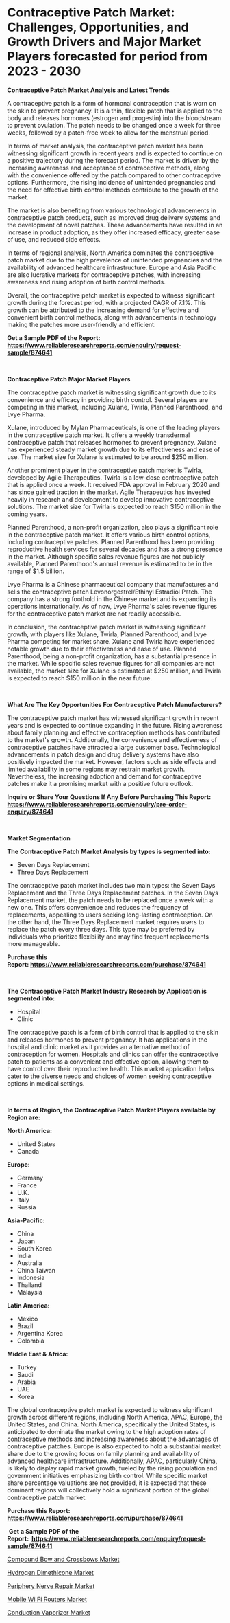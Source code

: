 <p><h1>Contraceptive Patch Market: Challenges, Opportunities, and Growth Drivers and Major Market Players forecasted for period from 2023 - 2030</h1></p><p><strong>Contraceptive Patch Market Analysis and Latest Trends</strong></p>
<p><p>A contraceptive patch is a form of hormonal contraception that is worn on the skin to prevent pregnancy. It is a thin, flexible patch that is applied to the body and releases hormones (estrogen and progestin) into the bloodstream to prevent ovulation. The patch needs to be changed once a week for three weeks, followed by a patch-free week to allow for the menstrual period.</p><p>In terms of market analysis, the contraceptive patch market has been witnessing significant growth in recent years and is expected to continue on a positive trajectory during the forecast period. The market is driven by the increasing awareness and acceptance of contraceptive methods, along with the convenience offered by the patch compared to other contraceptive options. Furthermore, the rising incidence of unintended pregnancies and the need for effective birth control methods contribute to the growth of the market.</p><p>The market is also benefiting from various technological advancements in contraceptive patch products, such as improved drug delivery systems and the development of novel patches. These advancements have resulted in an increase in product adoption, as they offer increased efficacy, greater ease of use, and reduced side effects.</p><p>In terms of regional analysis, North America dominates the contraceptive patch market due to the high prevalence of unintended pregnancies and the availability of advanced healthcare infrastructure. Europe and Asia Pacific are also lucrative markets for contraceptive patches, with increasing awareness and rising adoption of birth control methods.</p><p>Overall, the contraceptive patch market is expected to witness significant growth during the forecast period, with a projected CAGR of 7.1%. This growth can be attributed to the increasing demand for effective and convenient birth control methods, along with advancements in technology making the patches more user-friendly and efficient.</p></p>
<p><strong>Get a Sample PDF of the Report:&nbsp; <a href="https://www.reliableresearchreports.com/enquiry/request-sample/874641">https://www.reliableresearchreports.com/enquiry/request-sample/874641</a></strong></p>
<p>&nbsp;</p>
<p><strong>Contraceptive Patch Major Market Players</strong></p>
<p><p>The contraceptive patch market is witnessing significant growth due to its convenience and efficacy in providing birth control. Several players are competing in this market, including Xulane, Twirla, Planned Parenthood, and Lvye Pharma. </p><p>Xulane, introduced by Mylan Pharmaceuticals, is one of the leading players in the contraceptive patch market. It offers a weekly transdermal contraceptive patch that releases hormones to prevent pregnancy. Xulane has experienced steady market growth due to its effectiveness and ease of use. The market size for Xulane is estimated to be around $250 million.</p><p>Another prominent player in the contraceptive patch market is Twirla, developed by Agile Therapeutics. Twirla is a low-dose contraceptive patch that is applied once a week. It received FDA approval in February 2020 and has since gained traction in the market. Agile Therapeutics has invested heavily in research and development to develop innovative contraceptive solutions. The market size for Twirla is expected to reach $150 million in the coming years.</p><p>Planned Parenthood, a non-profit organization, also plays a significant role in the contraceptive patch market. It offers various birth control options, including contraceptive patches. Planned Parenthood has been providing reproductive health services for several decades and has a strong presence in the market. Although specific sales revenue figures are not publicly available, Planned Parenthood's annual revenue is estimated to be in the range of $1.5 billion.</p><p>Lvye Pharma is a Chinese pharmaceutical company that manufactures and sells the contraceptive patch Levonorgestrel/Ethinyl Estradiol Patch. The company has a strong foothold in the Chinese market and is expanding its operations internationally. As of now, Lvye Pharma's sales revenue figures for the contraceptive patch market are not readily accessible.</p><p>In conclusion, the contraceptive patch market is witnessing significant growth, with players like Xulane, Twirla, Planned Parenthood, and Lvye Pharma competing for market share. Xulane and Twirla have experienced notable growth due to their effectiveness and ease of use. Planned Parenthood, being a non-profit organization, has a substantial presence in the market. While specific sales revenue figures for all companies are not available, the market size for Xulane is estimated at $250 million, and Twirla is expected to reach $150 million in the near future.</p></p>
<p>&nbsp;</p>
<p><strong>What Are The Key Opportunities For Contraceptive Patch Manufacturers?</strong></p>
<p><p>The contraceptive patch market has witnessed significant growth in recent years and is expected to continue expanding in the future. Rising awareness about family planning and effective contraception methods has contributed to the market's growth. Additionally, the convenience and effectiveness of contraceptive patches have attracted a large customer base. Technological advancements in patch design and drug delivery systems have also positively impacted the market. However, factors such as side effects and limited availability in some regions may restrain market growth. Nevertheless, the increasing adoption and demand for contraceptive patches make it a promising market with a positive future outlook.</p></p>
<p><strong>Inquire or Share Your Questions If Any Before Purchasing This Report: <a href="https://www.reliableresearchreports.com/enquiry/pre-order-enquiry/874641">https://www.reliableresearchreports.com/enquiry/pre-order-enquiry/874641</a></strong></p>
<p>&nbsp;</p>
<p><strong>Market Segmentation</strong></p>
<p><strong>The Contraceptive Patch Market Analysis by types is segmented into:</strong></p>
<p><ul><li>Seven Days Replacement</li><li>Three Days Replacement</li></ul></p>
<p><p>The contraceptive patch market includes two main types: the Seven Days Replacement and the Three Days Replacement patches. In the Seven Days Replacement market, the patch needs to be replaced once a week with a new one. This offers convenience and reduces the frequency of replacements, appealing to users seeking long-lasting contraception. On the other hand, the Three Days Replacement market requires users to replace the patch every three days. This type may be preferred by individuals who prioritize flexibility and may find frequent replacements more manageable.</p></p>
<p><strong>Purchase this Report:&nbsp;<a href="https://www.reliableresearchreports.com/purchase/874641">https://www.reliableresearchreports.com/purchase/874641</a></strong></p>
<p>&nbsp;</p>
<p><strong>The Contraceptive Patch Market Industry Research by Application is segmented into:</strong></p>
<p><ul><li>Hospital</li><li>Clinic</li></ul></p>
<p><p>The contraceptive patch is a form of birth control that is applied to the skin and releases hormones to prevent pregnancy. It has applications in the hospital and clinic market as it provides an alternative method of contraception for women. Hospitals and clinics can offer the contraceptive patch to patients as a convenient and effective option, allowing them to have control over their reproductive health. This market application helps cater to the diverse needs and choices of women seeking contraceptive options in medical settings.</p></p>
<p>&nbsp;</p>
<p><strong>In terms of Region, the Contraceptive Patch Market Players available by Region are:</strong></p>
<p>
    <p> <strong> North America: </strong>
        <ul>
            <li>United States</li>
            <li>Canada</li>
        </ul>
        </p> 
    <p> <strong> Europe: </strong>
        <ul>
            <li>Germany</li>
            <li>France</li>
            <li>U.K.</li>
            <li>Italy</li>
            <li>Russia</li>
        </ul>
        </p> 
    <p> <strong> Asia-Pacific: </strong>
        <ul>
            <li>China</li>
            <li>Japan</li>
            <li>South Korea</li>
            <li>India</li>
            <li>Australia</li>
            <li>China Taiwan</li>
            <li>Indonesia</li>
            <li>Thailand</li>
            <li>Malaysia</li>
        </ul>
        </p> 
    <p> <strong> Latin America: </strong>
        <ul>
            <li>Mexico</li>
            <li>Brazil</li>
            <li>Argentina Korea</li>
            <li>Colombia</li>
        </ul>
        </p> 
    <p> <strong> Middle East & Africa: </strong>
        <ul>
            <li>Turkey</li>
            <li>Saudi</li>
            <li>Arabia</li>
            <li>UAE</li>
            <li>Korea</li>
        </ul>
    </p>
    </p>
<p><p>The global contraceptive patch market is expected to witness significant growth across different regions, including North America, APAC, Europe, the United States, and China. North America, specifically the United States, is anticipated to dominate the market owing to the high adoption rates of contraceptive methods and increasing awareness about the advantages of contraceptive patches. Europe is also expected to hold a substantial market share due to the growing focus on family planning and availability of advanced healthcare infrastructure. Additionally, APAC, particularly China, is likely to display rapid market growth, fueled by the rising population and government initiatives emphasizing birth control. While specific market share percentage valuations are not provided, it is expected that these dominant regions will collectively hold a significant portion of the global contraceptive patch market.</p></p>
<p><strong>Purchase this Report: <a href="https://www.reliableresearchreports.com/purchase/874641">https://www.reliableresearchreports.com/purchase/874641</a></strong></p>
<p>&nbsp;<strong>Get a Sample PDF of the Report:&nbsp;&nbsp;<a href="https://www.reliableresearchreports.com/enquiry/request-sample/874641">https://www.reliableresearchreports.com/enquiry/request-sample/874641</a></strong></p>
<p><strong></strong></p>
<p><p><a href="https://github.com/RoccoManning/Market-Research-Report-List-1/blob/main/compound-bow-and-crossbows-market.md">Compound Bow and Crossbows Market</a></p><p><a href="https://www.linkedin.com/pulse/hydrogen-dimethicone-market-size-share-amp-trends-analysis-nmhpe/">Hydrogen Dimethicone Market</a></p><p><a href="https://medium.com/@dinafritsch/periphery-nerve-repair-market-size-growth-forecast-2023-2030-46d0a40fc722">Periphery Nerve Repair Market</a></p><p><a href="https://www.reportprime.com/mobile-wi-fi-routers-r11291">Mobile Wi Fi Routers Market</a></p><p><a href="https://github.com/NorbertYates/Market-Research-Report-List-1/blob/main/conduction-vaporizer-market.md">Conduction Vaporizer Market</a></p></p>